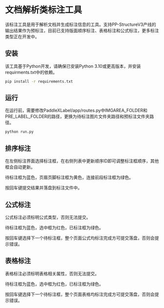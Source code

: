 # 文档解析类标注工具

该标注工具是用于解析文档并生成标注信息的工具。支持PP-StructureV3产线的输出结果作为预标注，目前已支持版面顺序标注、表格标注和公式标注，更多标注类型正在开发中。

## 安装

该工具基于Python开发，请确保已安装Python 3.10或更高版本，并安装requirments.txt中的依赖。
```bash
pip install -r requirements.txt
```

## 运行

在运行前，需要修改PaddleXLabel/app/routes.py中IMGAREA_FOLDER和PRE_LABEL_FOLDER的路径，更换为待标注图片文件夹路径和预标注文件夹路径。

```bash
python run.py
```

## 排序标注

在左侧标注界面选择标注框，在右侧列表中更新顺序ID即可调整标注框顺序，其他框会自动更新。

待标注框为蓝色，页眉页脚标注框为黄色，连接前段标注框为绿色。

按回车键提交结果并落盘到标注文件中。

## 公式标注

公式标注必须标明公式类型，否则无法提交。

待标注框为蓝色，选中框为红色，已标注框为绿色。

按回车键选择下一个待标注框，整个页面公式均标注完成方可提交落盘，否则会提示错误。

## 表格标注

表格标注必须标明表格相关属性，否则无法提交。

待标注框为蓝色，选中框为红色，已标注框为绿色。

按回车键选择下一个待标注框，整个页面表格均标注完成方可提交落盘，否则会提示错误。
